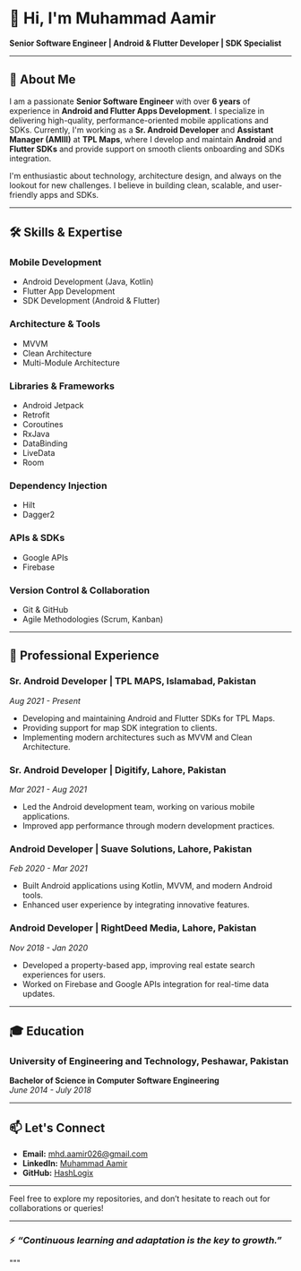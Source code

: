 
# 👋 Hi, I'm **Muhammad Aamir** 

**Senior Software Engineer | Android & Flutter Developer | SDK Specialist**

---

## 🚀 **About Me**

I am a passionate **Senior Software Engineer** with over **6 years** of experience in **Android and Flutter Apps Development**. I specialize in delivering high-quality, performance-oriented mobile applications and SDKs. Currently, I'm working as a **Sr. Android Developer** and **Assistant Manager (AMIII)** at **TPL Maps**, where I develop and maintain **Android** and **Flutter SDKs** and provide support on smooth clients onboarding and SDKs integration.

I'm enthusiastic about technology, architecture design, and always on the lookout for new challenges. I believe in building clean, scalable, and user-friendly apps and SDKs.

---

## 🛠️ **Skills & Expertise**

### **Mobile Development**
- Android Development (Java, Kotlin)
- Flutter App Development
- SDK Development (Android & Flutter)

### **Architecture & Tools**
- MVVM
- Clean Architecture
- Multi-Module Architecture

### **Libraries & Frameworks**
- Android Jetpack
- Retrofit
- Coroutines
- RxJava
- DataBinding
- LiveData
- Room

### **Dependency Injection**
- Hilt
- Dagger2

### **APIs & SDKs**
- Google APIs
- Firebase

### **Version Control & Collaboration**
- Git & GitHub
- Agile Methodologies (Scrum, Kanban)

---

## 💼 **Professional Experience**

### **Sr. Android Developer | TPL MAPS, Islamabad, Pakistan**  
_Aug 2021 - Present_
- Developing and maintaining Android and Flutter SDKs for TPL Maps.
- Providing support for map SDK integration to clients.
- Implementing modern architectures such as MVVM and Clean Architecture.

### **Sr. Android Developer | Digitify, Lahore, Pakistan**  
_Mar 2021 - Aug 2021_
- Led the Android development team, working on various mobile applications.
- Improved app performance through modern development practices.

### **Android Developer | Suave Solutions, Lahore, Pakistan**  
_Feb 2020 - Mar 2021_
- Built Android applications using Kotlin, MVVM, and modern Android tools.
- Enhanced user experience by integrating innovative features.

### **Android Developer | RightDeed Media, Lahore, Pakistan**  
_Nov 2018 - Jan 2020_
- Developed a property-based app, improving real estate search experiences for users.
- Worked on Firebase and Google APIs integration for real-time data updates.

---

## 🎓 **Education**

### **University of Engineering and Technology, Peshawar, Pakistan**  
**Bachelor of Science in Computer Software Engineering**  
_June 2014 - July 2018_

---

## 📫 **Let's Connect**

- **Email:** [mhd.aamir026@gmail.com](mailto:mhd.aamir026@gmail.com)
- **LinkedIn:** [Muhammad Aamir](https://www.linkedin.com/in/muhammad-aamir-alpha/)
- **GitHub:** [HashLogix](https://github.com/)

---

Feel free to explore my repositories, and don’t hesitate to reach out for collaborations or queries!

---

### ⚡️ _“Continuous learning and adaptation is the key to growth.”_
"""

<!---
aamir046/aamir046 is a ✨ special ✨ repository because its `README.md` (this file) appears on your GitHub profile.
You can click the Preview link to take a look at your changes.
--->
